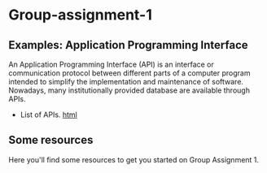# Group-assignment-1

## Examples: Application Programming Interface

An Application Programming Interface (API) is an interface or communication protocol between different parts of a computer program intended to simplify the implementation and maintenance of software. Nowadays, many institutionally provided database are available through APIs.

- List of APIs. [html](https://fgeerolf.com/data/api.html)

## Some resources

Here you'll find some resources to get you started on Group Assignment 1.


